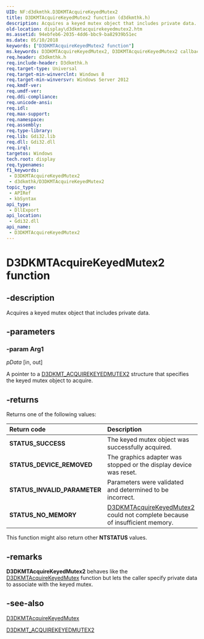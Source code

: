 ```yaml
---
UID: NF:d3dkmthk.D3DKMTAcquireKeyedMutex2
title: D3DKMTAcquireKeyedMutex2 function (d3dkmthk.h)
description: Acquires a keyed mutex object that includes private data.
old-location: display\d3dkmtacquirekeyedmutex2.htm
ms.assetid: 94ebfeb6-2035-4dd6-bbc9-ba82939b51ec
ms.date: 05/10/2018
keywords: ["D3DKMTAcquireKeyedMutex2 function"]
ms.keywords: D3DKMTAcquireKeyedMutex2, D3DKMTAcquireKeyedMutex2 callback function [Display Devices], PFND3DKMT_ACQUIREKEYEDMUTEX2, PFND3DKMT_ACQUIREKEYEDMUTEX2 callback, d3dkmthk/D3DKMTAcquireKeyedMutex2, display.d3dkmtacquirekeyedmutex2
req.header: d3dkmthk.h
req.include-header: D3dkmthk.h
req.target-type: Universal
req.target-min-winverclnt: Windows 8
req.target-min-winversvr: Windows Server 2012
req.kmdf-ver: 
req.umdf-ver: 
req.ddi-compliance: 
req.unicode-ansi: 
req.idl: 
req.max-support: 
req.namespace: 
req.assembly: 
req.type-library: 
req.lib: Gdi32.lib
req.dll: Gdi32.dll
req.irql: 
targetos: Windows
tech.root: display
req.typenames: 
f1_keywords:
 - D3DKMTAcquireKeyedMutex2
 - d3dkmthk/D3DKMTAcquireKeyedMutex2
topic_type:
 - APIRef
 - kbSyntax
api_type:
 - DllExport
api_location:
 - Gdi32.dll
api_name:
 - D3DKMTAcquireKeyedMutex2
---
```


# D3DKMTAcquireKeyedMutex2 function


## -description

Acquires a keyed mutex object that includes private data.

## -parameters

### -param Arg1

*pData* [in, out]

A pointer to a <a href="/windows-hardware/drivers/ddi/d3dkmthk/ns-d3dkmthk-_d3dkmt_acquirekeyedmutex2">D3DKMT_ACQUIREKEYEDMUTEX2</a> structure that specifies the keyed mutex object to acquire.

## -returns

Returns one of the following values:

| **Return code** | **Description** | 
|:--|:--|
| **STATUS_SUCCESS** | The keyed mutex object was successfully acquired. | 
| **STATUS_DEVICE_REMOVED** | The graphics adapter was stopped or the display device was reset. | 
| **STATUS_INVALID_PARAMETER** | Parameters were validated and determined to be incorrect. | 
| **STATUS_NO_MEMORY** | [D3DKMTAcquireKeyedMutex2]()  could not complete because of insufficient memory. | 

This function might also return other <b>NTSTATUS</b> values.

## -remarks

<b>D3DKMTAcquireKeyedMutex2</b> behaves like the <a href="/windows-hardware/drivers/ddi/d3dkmthk/nf-d3dkmthk-d3dkmtacquirekeyedmutex">D3DKMTAcquireKeyedMutex</a> function but lets the caller specify private data to associate with the keyed mutex.

## -see-also

<a href="/windows-hardware/drivers/ddi/d3dkmthk/nf-d3dkmthk-d3dkmtacquirekeyedmutex">D3DKMTAcquireKeyedMutex</a>



<a href="/windows-hardware/drivers/ddi/d3dkmthk/ns-d3dkmthk-_d3dkmt_acquirekeyedmutex2">D3DKMT_ACQUIREKEYEDMUTEX2</a>